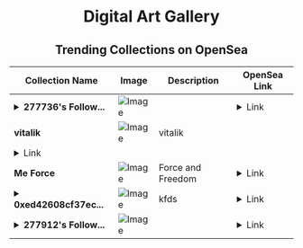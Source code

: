 <div align="center">

# Digital Art Gallery

## Trending Collections on OpenSea

| Collection Name                       | Image                                                                                     | Description                       | OpenSea Link                                                                                          |
|---------------------------------------|-------------------------------------------------------------------------------------------|-----------------------------------|--------------------------------------------------------------------------------------------------------|
| **<details><summary>277736's Follow...</summary>277736's Follower</details>** | ![Image](https://i.seadn.io/s/raw/files/19f9f090920392cc3650cbdf4361755b.png?w=500&auto=format?w=200&auto=format) |  | <details><summary>Link</summary>[277736's Follower](https://opensea.io/collection/277736-s-follower)</details> |
| **vitalik** | ![Image](https://i.seadn.io/s/raw/files/2319667b4b09bb289bd1edcdee5f5fe0.png?w=500&auto=format?w=200&auto=format) | vitalik
 | <details><summary>Link</summary>[vitalik](https://opensea.io/collection/vitalik-71)</details> |
| **Me Force** | ![Image](https://i.seadn.io/s/raw/files/e0643b41ab95f37581fff2b3075d9fcc.png?w=500&auto=format?w=200&auto=format) | Force and Freedom | <details><summary>Link</summary>[Me Force](https://opensea.io/collection/me-force)</details> |
| **<details><summary>0xed42608cf37ec...</summary>0xed42608cf37ec5754cc8929b1087d613d0e05cd8</details>** | ![Image](https://i.seadn.io/s/raw/files/67ef73cbddba5ac410a6aacbd7f6adfa.jpg?w=500&auto=format?w=200&auto=format) | kfds | <details><summary>Link</summary>[0xed42608cf37ec5754cc8929b1087d613d0e05cd8](https://opensea.io/collection/0xed42608cf37ec5754cc8929b1087d613d0e05cd8)</details> |
| **<details><summary>277912's Follow...</summary>277912's Follower</details>** | ![Image](https://i.seadn.io/s/raw/files/19f9f090920392cc3650cbdf4361755b.png?w=500&auto=format?w=200&auto=format) |  | <details><summary>Link</summary>[277912's Follower](https://opensea.io/collection/277912-s-follower)</details> |

</div>